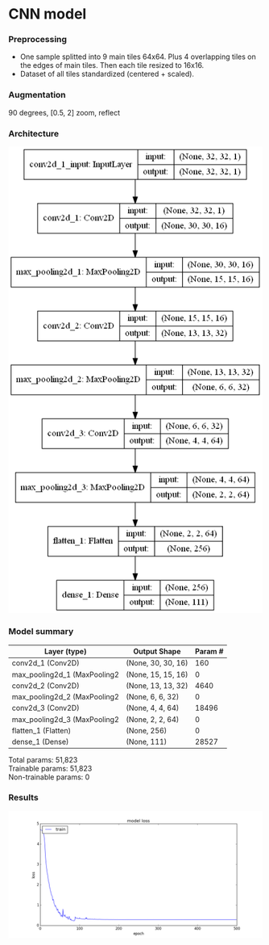 # CNN model
### Preprocessing
* One sample splitted into 9 main tiles 64x64. Plus 4 overlapping
  tiles on the edges of main tiles. Then each tile resized to 16x16.
* Dataset of all tiles standardized (centered + scaled).
### Augmentation
90 degrees, [0.5, 2] zoom, reflect
### Architecture
![Architecture](architecture.png)
### Model summary
Layer (type)                | Output Shape           |   Param #   
----------------------------|------------------------|-------------
conv2d_1 (Conv2D)           | (None, 30, 30, 16)     |   160       
max_pooling2d_1 (MaxPooling2| (None, 15, 15, 16)     |   0         
conv2d_2 (Conv2D)           | (None, 13, 13, 32)     |   4640      
max_pooling2d_2 (MaxPooling2| (None, 6, 6, 32)       |   0         
conv2d_3 (Conv2D)           | (None, 4, 4, 64)       |   18496     
max_pooling2d_3 (MaxPooling2| (None, 2, 2, 64)       |   0         
flatten_1 (Flatten)         | (None, 256)            |   0         
dense_1 (Dense)             | (None, 111)            |   28527     

Total params: 51,823  
Trainable params: 51,823  
Non-trainable params: 0  

### Results
![Loss plot](loss.png)
